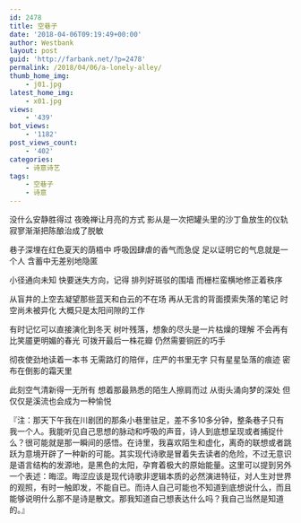 ```yaml
---
id: 2478
title: 空巷子
date: '2018-04-06T09:19:49+00:00'
author: Westbank
layout: post
guid: 'http://farbank.net/?p=2478'
permalink: /2018/04/06/a-lonely-alley/
thumb_home_img:
    - j01.jpg
latest_home_img:
    - x01.jpg
views:
    - '439'
bot_views:
    - '1182'
post_views_count:
    - '402'
categories:
    - 诗意诗艺
tags:
    - 空巷子
    - 诗意
---
```


没什么安静胜得过
夜晚禅让月亮的方式
影从是一次把罐头里的沙丁鱼放生的仪轨
寂寥渐渐把陈酿治成了脱敏

巷子深埋在红色夏天的荫梧中
呼吸因肆虐的香气而急促
足以证明它的气息就是一个人
含蓄中无差别地隐匿

小径通向未知
快要迷失方向，记得
排列好斑驳的围墙
而栅栏蛮横地修正着秩序

从盲井的上空去凝望那些蓝天和白云的不在场
再从无言的背面摸索失落的笔记
时空尚未被异化
大概只是太阳间隙的工作

有时记忆可以直接演化到冬天
树叶残落，想象的尽头是一片枯燥的理解
不会再有比笑靥更明媚的春光
可拨开最后一株花瓣
仍然需要铜匠的巧手

彻夜使劲地读着一本书
无需路灯的陪伴，庄严的书里无字
只有星星坠落的痕迹
密布在倒影的霜天里

此刻空气清新得一无所有
想着那最熟悉的陌生人擦肩而过
从街头涌向梦的深处
但仅仅是溪流也会成为一种愉悦

『注：那天下午我在川剧团的那条小巷里驻足，差不多10多分钟，整条巷子只有我一个人。我能听见自己思想的脉动和呼吸的声音，诗人到底想呈现或者捕捉什么？很可能就是那一瞬间的感悟。在诗里，我喜欢陌生和虚化，离奇的联想或者跳跃为意境开辟了一种新的可能。其实现代诗歌是冒着失去读者的危险，不过无意识是语言结构的发源地，是黑色的太阳，孕育着极大的原始能量。这里可以提到另外一个表述：晦涩。晦涩应该是现代诗歌非逻辑本质的必然演进特征，对人生对世界的观照，有时一触即发，不能自已。而诗人自己可能也不知道到底想说什么，而且能够说明什么那不是诗是散文。那我知道自己想表达什么吗？我自己当然是知道的。』
